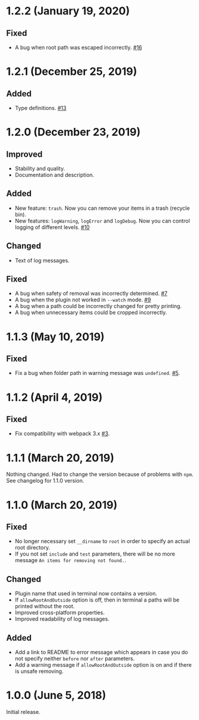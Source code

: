 # 1.2.2 (January 19, 2020)

## Fixed

- A bug when root path was escaped incorrectly. [#16](https://github.com/Amaimersion/remove-files-webpack-plugin/issues/16)


# 1.2.1 (December 25, 2019)

## Added

- Type definitions. [#13](https://github.com/Amaimersion/remove-files-webpack-plugin/issues/13)


# 1.2.0 (December 23, 2019)

## Improved

- Stability and quality.
- Documentation and description.

## Added

- New feature: `trash`. Now you can remove your items in a trash (recycle bin).
- New features: `logWarning`, `logError` and `logDebug`. Now you can control logging of different levels. [#10](https://github.com/Amaimersion/remove-files-webpack-plugin/issues/10)

## Changed

- Text of log messages.

## Fixed

- A bug when safety of removal was incorrectly determined. [#7](https://github.com/Amaimersion/remove-files-webpack-plugin/issues/7)
- A bug when the plugin not worked in `--watch` mode. [#9](https://github.com/Amaimersion/remove-files-webpack-plugin/issues/9)
- A bug when a path could be incorrectly changed for pretty printing.
- A bug when unnecessary items could be cropped incorrectly.


# 1.1.3 (May 10, 2019)

## Fixed

- Fix a bug when folder path in warning message was `undefined`. [#5](https://github.com/Amaimersion/remove-files-webpack-plugin/issues/5).


# 1.1.2 (April 4, 2019)

## Fixed

- Fix compatibility with webpack 3.x [#3](https://github.com/Amaimersion/remove-files-webpack-plugin/issues/3).


# 1.1.1 (March 20, 2019)

Nothing changed. Had to change the version because of problems with `npm`. See changelog for 1.1.0 version.


# 1.1.0 (March 20, 2019)

## Fixed

- No longer necessary set `__dirname` to `root` in order to specify an actual root directory.
- If you not set `include` and `test` parameters, there will be no more message `An items for removing not found.`. 

## Changed

- Plugin name that used in terminal now contains a version.
- If `allowRootAndOutside` option is off, then in terminal a paths will be printed without the root.
- Improved cross-platform properties.
- Improved readability of log messages.

## Added

- Add a link to README to error message which appears in case you do not specify neither `before` nor `after` parameters.
- Add a warning message if `allowRootAndOutside` option is on and if there is unsafe removing.


# 1.0.0 (June 5, 2018)

Initial release.
